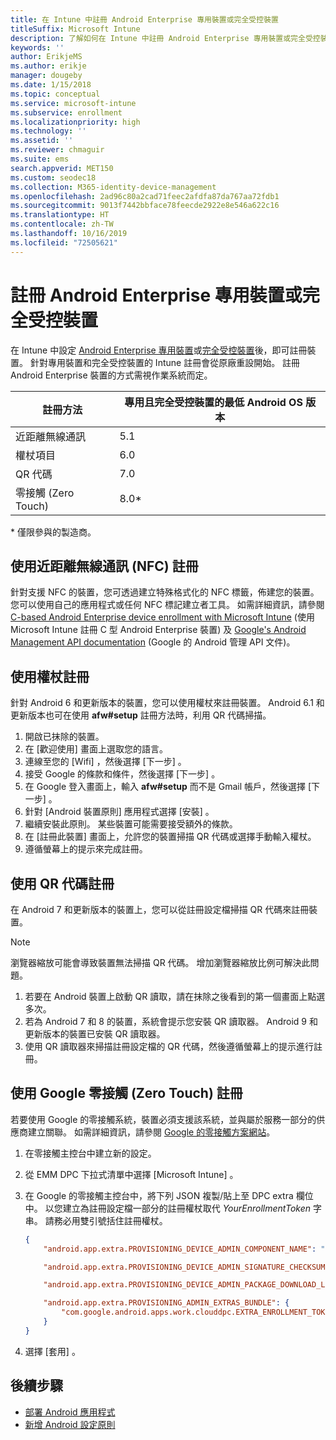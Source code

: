 ```yaml
---
title: 在 Intune 中註冊 Android Enterprise 專用裝置或完全受控裝置
titleSuffix: Microsoft Intune
description: 了解如何在 Intune 中註冊 Android Enterprise 專用裝置或完全受控裝置。
keywords: ''
author: ErikjeMS
ms.author: erikje
manager: dougeby
ms.date: 1/15/2018
ms.topic: conceptual
ms.service: microsoft-intune
ms.subservice: enrollment
ms.localizationpriority: high
ms.technology: ''
ms.assetid: ''
ms.reviewer: chmaguir
ms.suite: ems
search.appverid: MET150
ms.custom: seodec18
ms.collection: M365-identity-device-management
ms.openlocfilehash: 2ad96c80a2cad71feec2afdfa87da767aa72fdb1
ms.sourcegitcommit: 9013f7442bbface78feecde2922e8e546a622c16
ms.translationtype: HT
ms.contentlocale: zh-TW
ms.lasthandoff: 10/16/2019
ms.locfileid: "72505621"
---
```

# <a name="enroll-your-android-enterprise-dedicated-devices-or-fully-managed-devices"></a>註冊 Android Enterprise 專用裝置或完全受控裝置

在 Intune 中設定 [Android Enterprise 專用裝置](android-kiosk-enroll.md)或[完全受控裝置](android-fully-managed-enroll.md)後，即可註冊裝置。 針對專用裝置和完全受控裝置的 Intune 註冊會從原廠重設開始。 註冊 Android Enterprise 裝置的方式需視作業系統而定。

| 註冊方法 | 專用且完全受控裝置的最低 Android OS 版本 |
| ----- | ----- |
| 近距離無線通訊 | 5.1 |
| 權杖項目 | 6.0 |
| QR 代碼 | 7.0 |
| 零接觸 (Zero Touch)  | 8.0\* |

\* 僅限參與的製造商。

## <a name="enroll-by-using-near-field-communication-nfc"></a>使用近距離無線通訊 (NFC) 註冊

針對支援 NFC 的裝置，您可透過建立特殊格式化的 NFC 標籤，佈建您的裝置。 您可以使用自己的應用程式或任何 NFC 標記建立者工具。 如需詳細資訊，請參閱 [C-based Android Enterprise device enrollment with Microsoft Intune](https://blogs.technet.microsoft.com/cbernier/2018/10/15/nfc-based-android-enterprise-device-enrollment-with-microsoft-intune/) (使用 Microsoft Intune 註冊 C 型 Android Enterprise 裝置) 及 [Google's Android Management API documentation](https://developers.google.com/android/management/provision-device#nfc_method) (Google 的 Android 管理 API 文件)。

## <a name="enroll-by-using-a-token"></a>使用權杖註冊

針對 Android 6 和更新版本的裝置，您可以使用權杖來註冊裝置。 Android 6.1 和更新版本也可在使用 **afw#setup** 註冊方法時，利用 QR 代碼掃描。

1. 開啟已抹除的裝置。
2. 在 [歡迎使用]  畫面上選取您的語言。
3. 連線至您的 [Wifi]  ，然後選擇 [下一步]  。
4. 接受 Google 的條款和條件，然後選擇 [下一步]  。
5. 在 Google 登入畫面上，輸入 **afw#setup** 而不是 Gmail 帳戶，然後選擇 [下一步]  。
6. 針對 [Android 裝置原則]  應用程式選擇 [安裝]  。
7. 繼續安裝此原則。  某些裝置可能需要接受額外的條款。
8. 在 [註冊此裝置]  畫面上，允許您的裝置掃描 QR 代碼或選擇手動輸入權杖。
9. 遵循螢幕上的提示來完成註冊。

## <a name="enroll-by-using-a-qr-code"></a>使用 QR 代碼註冊

在 Android 7 和更新版本的裝置上，您可以從註冊設定檔掃描 QR 代碼來註冊裝置。

> [!Note]
> 瀏覽器縮放可能會導致裝置無法掃描 QR 代碼。 增加瀏覽器縮放比例可解決此問題。

1. 若要在 Android 裝置上啟動 QR 讀取，請在抹除之後看到的第一個畫面上點選多次。
2. 若為 Android 7 和 8 的裝置，系統會提示您安裝 QR 讀取器。 Android 9 和更新版本的裝置已安裝 QR 讀取器。
3. 使用 QR 讀取器來掃描註冊設定檔的 QR 代碼，然後遵循螢幕上的提示進行註冊。

## <a name="enroll-by-using-google-zero-touch"></a>使用 Google 零接觸 (Zero Touch) 註冊

若要使用 Google 的零接觸系統，裝置必須支援該系統，並與屬於服務一部分的供應商建立關聯。  如需詳細資訊，請參閱 [Google 的零接觸方案網站](https://www.android.com/enterprise/management/zero-touch/)。

1. 在零接觸主控台中建立新的設定。
2. 從 EMM DPC 下拉式清單中選擇 [Microsoft Intune]  。
3. 在 Google 的零接觸主控台中，將下列 JSON 複製/貼上至 DPC extra 欄位中。 以您建立為註冊設定檔一部分的註冊權杖取代 *YourEnrollmentToken* 字串。 請務必用雙引號括住註冊權杖。

    ```json
    {
        "android.app.extra.PROVISIONING_DEVICE_ADMIN_COMPONENT_NAME": "com.google.android.apps.work.clouddpc/.receivers.CloudDeviceAdminReceiver",

        "android.app.extra.PROVISIONING_DEVICE_ADMIN_SIGNATURE_CHECKSUM": "I5YvS0O5hXY46mb01BlRjq4oJJGs2kuUcHvVkAPEXlg",

        "android.app.extra.PROVISIONING_DEVICE_ADMIN_PACKAGE_DOWNLOAD_LOCATION": "https://play.google.com/managed/downloadManagingApp?identifier=setup",

        "android.app.extra.PROVISIONING_ADMIN_EXTRAS_BUNDLE": {
            "com.google.android.apps.work.clouddpc.EXTRA_ENROLLMENT_TOKEN": "YourEnrollmentToken"
        }
    }
    ```

4. 選擇 [套用]  。


## <a name="next-steps"></a>後續步驟
- [部署 Android 應用程式](../apps/apps-deploy.md)
- [新增 Android 設定原則](../configuration/device-profiles.md)

